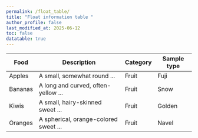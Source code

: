 ```yaml
---
permalink: /float_table/
title: "Float information table "
author_profile: false
last_modified_at: 2025-06-12
toc: false
datatable: true
---
```


<script src="https://code.jquery.com/jquery-3.7.0.min.js"></script>
<link rel="stylesheet" type="text/css" href="//cdn.datatables.net/2.3.2/css/dataTables.dataTables.css">
<script type="text/javascript" charset="utf8" src="//cdn.datatables.net/2.3.2/js/dataTables.js"></script>


<script>
$(document).ready(function(){
    $('div.datatable-begin').nextUntil('div.datatable-end', 'table').addClass('display');
    $('table.display').DataTable( {
        paging: true,
        stateSave: true,
        searching: true
    });
});
</script>

<div class="datatable-begin"></div>

Food    | Description                           | Category | Sample type
------- | ------------------------------------- | -------- | -----------
Apples  | A small, somewhat round ...           | Fruit    | Fuji
Bananas | A long and curved, often-yellow ...   | Fruit    | Snow
Kiwis   | A small, hairy-skinned sweet ...      | Fruit    | Golden
Oranges | A spherical, orange-colored sweet ... | Fruit    | Navel

<div class="datatable-end"></div>

